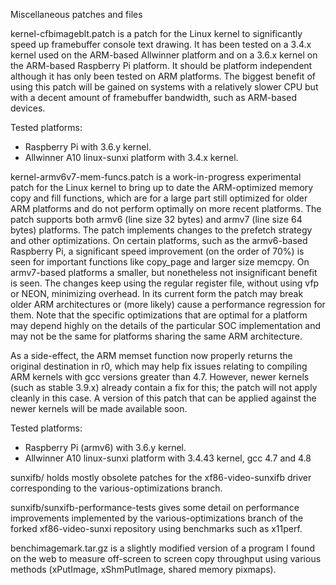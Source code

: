 Miscellaneous patches and files

kernel-cfbimageblt.patch is a patch for the Linux kernel to significantly
speed up framebuffer console text drawing. It has been tested on a 3.4.x
kernel used on the ARM-based Allwinner platform and on a 3.6.x kernel on
the ARM-based Raspberry Pi platform. It should be platform independent
although it has only been tested on ARM platforms. The biggest benefit of
using this patch will be gained on systems with a relatively slower CPU but
with a decent amount of framebuffer bandwidth, such as ARM-based devices.

Tested platforms:

- Raspberry Pi with 3.6.y kernel.
- Allwinner A10 linux-sunxi platform with 3.4.x kernel.

kernel-armv6v7-mem-funcs.patch is a work-in-progress experimental patch
for the Linux kernel to bring up to date the ARM-optimized memory copy
and fill functions, which are for a large part still optimized for older
ARM platforms and do not perform optimally on more recent platforms.
The patch supports both armv6 (line size 32 bytes) and armv7 (line size
64 bytes) platforms. The patch implements changes to the prefetch
strategy and other optimizations. On certain platforms, such as the
 armv6-based Raspberry Pi, a significant speed improvement (on the order
of 70%) is seen for important functions like copy_page and larger size
memcpy. On armv7-based platforms a smaller, but nonetheless not
insignificant benefit is seen. The changes keep using the regular
register file, without using vfp or NEON, minimizing overhead. In
its current form the patch may break older ARM architectures or (more
likely) cause a performance regression for them. Note that the specific
optimizations that are optimal for a platform may depend highly on the
details of the particular SOC implementation and may not be the same for
platforms sharing the same ARM architecture.

As a side-effect, the ARM memset function now properly returns the
original destination in r0, which may help fix issues relating to
compiling ARM kernels with gcc versions greater than 4.7. However,
newer kernels (such as stable 3.9.x) already contain a fix for this;
the patch will not apply cleanly in this case. A version of this
patch that can be applied against the newer kernels will be made
available soon.

Tested platforms:

- Raspberry Pi (armv6) with 3.6.y kernel.
- Allwinner A10 linux-sunxi platform with 3.4.43 kernel, gcc 4.7 and 4.8

sunxifb/ holds mostly obsolete patches for the xf86-video-sunxifb driver
corresponding to the various-optimizations branch.

sunxifb/sunxifb-performance-tests gives some detail on performance
improvements implemented by the various-optimizations branch of the forked
xf86-video-sunxi repository using benchmarks such as x11perf.

benchimagemark.tar.gz is a slightly modified version of a program I found
on the web to measure off-screen to screen copy throughput using various
methods (xPutImage, xShmPutImage, shared memory pixmaps).

